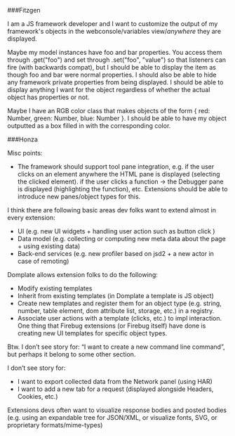 ###Fitzgen

I am a JS framework developer and I want to customize the output of my framework's objects in the webconsole/variables view/*anywhere* they are displayed.

Maybe my model instances have foo and bar properties. You access them through .get("foo") and set through .set("foo", "value") so that listeners can fire (with backwards compat), but I should be able to display the item as though foo and bar were normal properties. I should also be able to hide any framework private properties from being displayed. I should be able to display anything I want for the object regardless of whether the actual object has properties or not.

Maybe I have an RGB color class that makes objects of the form { red: Number, green: Number, blue: Number }. I should be able to have my object outputted as a box filled in with the corresponding color. 

###Honza

Misc points:
- The framework should support tool pane integration, e.g. if the user clicks on an element anywhere the HTML pane is displayed (selecting the clicked element). if the user clicks a function -> the Debugger pane is displayed (highlighting the function), etc.
Extensions should be able to introduce new panes/object types for this.

I think there are following basic areas dev folks want to extend
almost in every extension:
- UI (e.g. new UI widgets + handling user action such as button click )
- Data model (e.g. collecting or computing new meta data about the page + using existing data)
- Back-end services (e.g. new profiler based on jsd2 + a new actor in case of remoting)

Domplate allows extension folks to do the following:
- Modify existing templates
- Inherit from existing templates (in Domplate a template is JS object)
- Create new templates and register them for an object type
  (e.g. string, number, table element, dom attribute list, storage, etc.) in a registry.
- Associate user actions with a template (clicks, etc.) to impl interaction.
One thing that Firebug extensions (or Firebug itself) have done
is creating new UI templates for specific object types.

Btw. I don’t see story for: “I want to create a new command line command”, but perhaps it belong to some other section.

I don’t see story for:
- I want to export collected data from the Network panel (using HAR)
- I want to add a new tab for a request (displayed alongside Headers, Cookies, etc.)

Extensions devs often want to visualize response bodies and posted bodies (e.g. using an expandable tree for JSON/XML, or visualize fonts, SVG, or proprietary formats/mime-types)